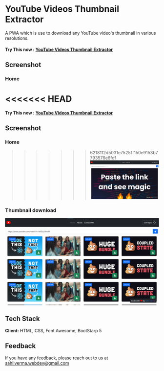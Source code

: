# YouTube Videos Thumbnail Extractor

A PWA which is use to download any YouTube video's thumbnail in various resolutions.

#### Try This now : [YouTube Videos Thumbnail Extractor](https://youtube-thumbnail-extracter.vercel.app/)

## Screenshot

### Home

<<<<<<< HEAD
=======
#### Try This now : [YouTube Videos Thumbnail Extractor](https://youtube-thumbnail-extracter.vercel.app/)

## Screenshot

### Home

>>>>>>> 6218112d5031e75251f150e9153b7793576e6fdf
![Home](./screenshot/home.png)

### Thumbnail download

![Thumbnails](./screenshot/thumbnails.png)

## Tech Stack

**Client:** HTML, CSS, Font Awesome, BootStarp 5

## Feedback

If you have any feedback, please reach out to us at sahilverma.webdev@gmail.com
